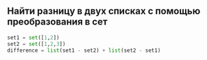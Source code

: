 ## Найти разницу в двух списках с помощью преобразования в сет

```python
set1 = set([1,2])
set2 = set([1,2,3])
difference = list(set1 - set2) + list(set2 - set1)
```